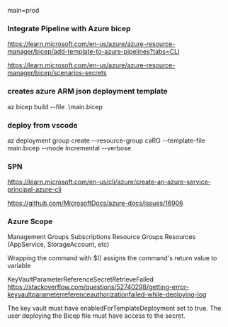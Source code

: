 main=prod

### Integrate Pipeline with Azure bicep
https://learn.microsoft.com/en-us/azure/azure-resource-manager/bicep/add-template-to-azure-pipelines?tabs=CLI

https://learn.microsoft.com/en-us/azure/azure-resource-manager/bicep/scenarios-secrets

### creates azure ARM json deployment template
az bicep build --file .\main.bicep

### deploy from vscode
az deployment group create --resource-group caRG --template-file main.bicep --mode Incremental --verbose

### SPN
https://learn.microsoft.com/en-us/cli/azure/create-an-azure-service-principal-azure-cli

https://github.com/MicrosoftDocs/azure-docs/issues/16906

### Azure Scope

Management Groups
Subscriptions
Resource Groups
Resources (AppService, StorageAccount, etc)

Wrapping the command with $() assigns the command's return value to variable

KeyVaultParameterReferenceSecretRetrieveFailed
https://stackoverflow.com/questions/52740298/getting-error-keyvaultparameterreferenceauthorizationfailed-while-deploying-log

The key vault must have enabledForTemplateDeployment set to true. 
The user deploying the Bicep file must have access to the secret.
